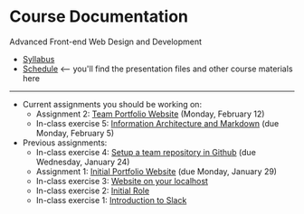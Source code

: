# Course Documentation
Advanced Front-end Web Design and Development

- [Syllabus](syllabus.md)
- [Schedule](schedule.md) <-- you'll find the presentation files and other course materials here


<hr>

- Current assignments you should be working on: 
  - Assignment 2: [Team Portfolio Website](assignment02-team-portfolio/instructions.md) (Monday, February 12)
  - In-class exercise 5: [Information Architecture and Markdown](inclass05-ia-and-markdown/instructions.md) (due Monday, February 5)
- Previous assignments:
  - In-class exercise 4: [Setup a team repository in Github](inclass04-team-repository/instructions.md) (due Wednesday, January 24)
  - Assignment 1: [Initial Portfolio Website](assignment01-portfolio/instructions.md) (due Monday, January 29)
  - In-class exercise 3: [Website on your localhost](inclass03-localhost/instructions.md)
  - In-class exercise 2: [Initial Role](inclass02-initial-role/instructions.md)
  - In-class exercise 1: [Introduction to Slack](inclass01-introduction-to-slack/instructions.md)


